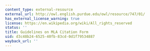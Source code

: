 ```yaml
---
content_type: external-resource
external_url: http://owl.english.purdue.edu/owl/resource/747/01/
has_external_license_warning: true
license: https://en.wikipedia.org/wiki/All_rights_reserved
status: ''
title: Guidelines on MLA Citation Form
uid: d3c48b24-6525-40fb-83cd-0d1f79534887
wayback_url: ''
---
```


